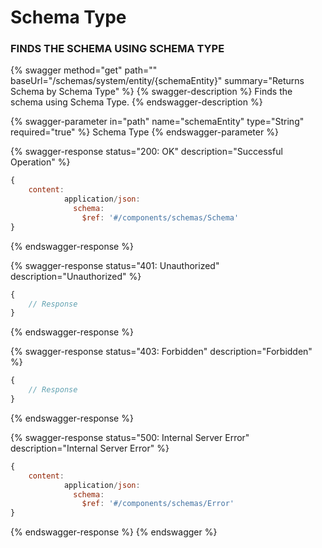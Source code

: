 # Schema Type

### FINDS THE SCHEMA USING SCHEMA TYPE

{% swagger method="get" path="" baseUrl="/schemas/system/entity/{schemaEntity}" summary="Returns Schema by Schema Type" %}
{% swagger-description %}
Finds the schema using Schema Type.
{% endswagger-description %}

{% swagger-parameter in="path" name="schemaEntity" type="String" required="true" %}
Schema Type 
{% endswagger-parameter %}

{% swagger-response status="200: OK" description="Successful Operation" %}
```javascript
{
    content:
            application/json:
              schema:
                $ref: '#/components/schemas/Schema'
}
```
{% endswagger-response %}

{% swagger-response status="401: Unauthorized" description="Unauthorized" %}
```javascript
{
    // Response
}
```
{% endswagger-response %}

{% swagger-response status="403: Forbidden" description="Forbidden" %}
```javascript
{
    // Response
}
```
{% endswagger-response %}

{% swagger-response status="500: Internal Server Error" description="Internal Server Error" %}
```javascript
{
    content:
            application/json:
              schema:
                $ref: '#/components/schemas/Error'
}
```
{% endswagger-response %}
{% endswagger %}
